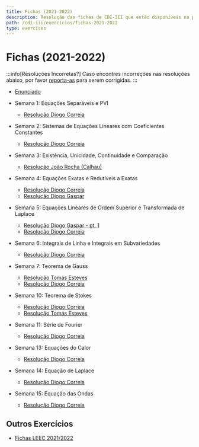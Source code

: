 ```yaml
---
title: Fichas (2021-2022)
description: Resolução das fichas de CDI-III que estão disponíveis na página da UC (de 2021-2022).
path: /cdi-iii/exercicios/fichas-2021-2022
type: exercises
---
```


# Fichas (2021-2022)

:::info[Resoluções Incorretas?]
Caso encontres incorreções nas resoluções abaixo, por favor
[reporta-as](https://github.com/leic-pt/resumos-leic/issues/new/choose)
para serem corrigidas.
:::

- [Enunciado](https://drive.google.com/file/d/1WLTPN_MHo3tSDvrKY4Y58mcBXoSftdeu/view?usp=sharing)

- Semana 1: Equações Separáveis e PVI

  - [Resolução Diogo Correia](https://drive.google.com/file/d/1Qt_JzVbW_H2Kv8eBvfbvqrD6uj1VnwhJ/view?usp=sharing)

- Semana 2: Sistemas de Equações Lineares com Coeficientes Constantes

  - [Resolução Diogo Correia](https://drive.google.com/file/d/1zo-cwK38vDlQA5xWwWHESs0sQXAz-lTw/view?usp=sharing)

- Semana 3: Existência, Unicidade, Continuidade e Comparação

  - [Resolução João Rocha (Calhau)](https://drive.google.com/file/d/1JwrQHNWZJQdkagzly2NFbbUXDzN_qVhd/view?usp=sharing)

- Semana 4: Equações Exatas e Redutíveis a Exatas

  - [Resolução Diogo Correia](https://drive.google.com/file/d/1XXQtWVFeOJB2nME_QR7Y_tF4dQFHHH0U/view?usp=sharing)
  - [Resolução Diogo Gaspar](https://drive.google.com/file/d/1qZJ4wRYBHcITkF6hKjFFLd_j6qj359o-/view?usp=sharing)

- Semana 5: Equações Lineares de Ordem Superior e Transformada de Laplace

  - [Resolução Diogo Gaspar - pt. 1](https://drive.google.com/file/d/1-2ZoI6FSwGeBzaxGJ7TxjcaTasOinU8W/view?usp=sharing)
  - [Resolução Diogo Correia](https://drive.google.com/file/d/1joYiGoJZca_XdCAt2pbapcQuh20E2a8_/view?usp=sharing)

- Semana 6: Integrais de Linha e Integrais em Subvariedades

  - [Resolução Diogo Correia](https://drive.google.com/file/d/1Boc1N7EJcIyVDELgPvrdUo1uTnj-7eUf/view?usp=sharing)

- Semana 7: Teorema de Gauss

  - [Resolução Tomás Esteves](https://drive.google.com/file/d/1vdBy186ag5QHlOkIuwDY8HTw0V2BWRF7/view?usp=sharing)
  - [Resolução Diogo Correia](https://drive.google.com/file/d/17br0_NXqWrWFgdIQvATY-_BvsHTVOKVt/view?usp=sharing)

- Semana 10: Teorema de Stokes

  - [Resolução Diogo Correia](https://drive.google.com/file/d/14Xr3cjclYq0aDSgD-p40Qv16rAcA_Y-a/view?usp=sharing)
  - [Resolução Tomás Esteves](https://drive.google.com/file/d/1wsZpy0r-IFRplI8GL380Er3tf9RZWh0Z/view?usp=sharing)

- Semana 11: Série de Fourier

  - [Resolução Diogo Correia](https://drive.google.com/file/d/12m9LC_vM7oDw9GMgFz0-gKtS2f2qIbUa/view?usp=sharing)

- Semana 13: Equações do Calor

  - [Resolução Diogo Correia](https://drive.google.com/file/d/1yyTerjWpgq2gg22qVBK8PB8zd-cX9OMG/view?usp=sharing)

- Semana 14: Equação de Laplace

  - [Resolução Diogo Correia](https://drive.google.com/file/d/1JOXN9grMZLrfL9L1fnqZKeWDUlzHhH-P/view?usp=sharing)

- Semana 15: Equação das Ondas

  - [Resolução Diogo Correia](https://drive.google.com/file/d/1M95dEo98hnbi7sChdCafnuZ8Z6-q5P7O/view?usp=sharing)

## Outros Exercícios

- [Fichas LEEC 2021/2022](https://drive.google.com/drive/folders/14PLi7BID6H1hbAb7gyOdKGO_xAG1Cxu4?usp=sharing)
